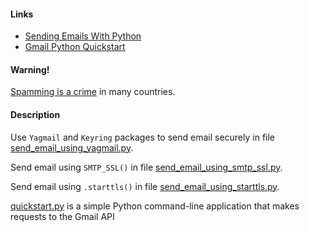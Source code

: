 #### Links
   * [Sending Emails With Python](https://realpython.com/python-send-email)
   * [Gmail Python Quickstart](https://developers.google.com/gmail/api/quickstart/python)

#### Warning!
[Spamming is a crime](https://en.wikipedia.org/wiki/Email_spam_legislation_by_country) in many countries.

#### Description
Use `Yagmail` and `Keyring` packages to send email securely in file
[send_email_using_yagmail.py](send_email_using_yagmail.py).

Send email using `SMTP_SSL()` in file
[send_email_using_smtp_ssl.py](send_email_using_smtp_ssl.py).

Send email using `.starttls()` in file
[send_email_using_starttls.py](send_email_using_starttls.py).

[quickstart.py](quickstart/quickstart.py) is a simple Python command-line
application that makes requests to the Gmail API
